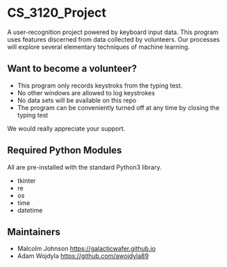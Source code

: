 # CS_3120_Project

A user-recognition project powered by keyboard input data. This program uses features discerned from data collected by volunteers. Our processes will explore several elementary techniques of machine learning.
                
## Want to become a volunteer?

- This program only records keystroks from the typing test. 
- No other windows are allowed to log keystrokes
- No data sets will be available on this repo
- The program can be conveniently turned off at any time by closing the typing test

We would really appreciate your support.

## Required Python Modules
All are pre-installed with the standard Python3 library.
- tkinter
- re
- os
- time
- datetime

## Maintainers

- Malcolm Johnson https://galacticwafer.github.io
- Adam Wojdyla https://github.com/awojdyla89
